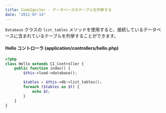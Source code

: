 ```yaml
---
title: CodeIgniter - データベースのテーブルを列挙する
date: "2012-07-14"
---
```


`Database` クラスの `list_tables` メソッドを使用すると、接続しているデータベースに含まれているテーブルを列挙することができます。

#### Hello コントローラ (application/controllers/hello.php)

~~~ php
<?php
class Hello extends CI_Controller {
    public function index() {
        $this->load->database();

        $tables = $this->db->list_tables();
        foreach ($tables as $t) {
            echo $t;
        }
    }
}
~~~

